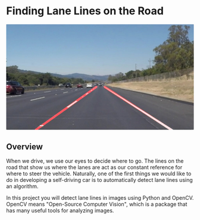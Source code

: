 
Finding Lane Lines on the Road
====

![](https://github.com/Harshajv/self_driving_car_udacity_nanodegree/blob/master/Project1-Finding%20Lane%20Lines%20on%20the%20Road/laneLines_thirdPass.jpg)  


Overview
-----

When we drive, we use our eyes to decide where to go. The lines on the road that show us where the lanes are act as our constant reference for where to steer the vehicle. Naturally, one of the first things we would like to do in developing a self-driving car is to automatically detect lane lines using an algorithm.

In this project you will detect lane lines in images using Python and OpenCV. OpenCV means "Open-Source Computer Vision", which is a package that has many useful tools for analyzing images.
